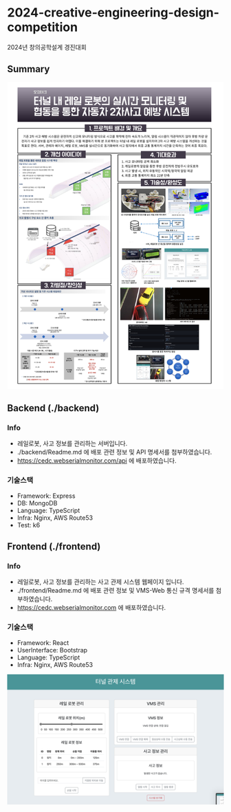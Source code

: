 # 2024-creative-engineering-design-competition

2024년 창의공학설계 경진대회

## Summary

![summation poster](./img/summation-poster.jpg)

## Backend (./backend)

### Info

- 레일로봇, 사고 정보를 관리하는 서버입니다.
- ./backend/Readme.md 에 배포 관련 정보 및 API 명세서를 첨부하였습니다.
- https://cedc.webserialmonitor.com/api 에 배포하였습니다.

### 기술스택

- Framework: Express
- DB: MongoDB
- Language: TypeScript
- Infra: Nginx, AWS Route53
- Test: k6

## Frontend (./frontend)

### Info

- 레일로봇, 사고 정보를 관리하는 사고 관제 시스템 웹페이지 입니다.
- ./frontend/Readme.md 에 배포 관련 정보 및 VMS-Web 통신 규격 명세서를 첨부하였습니다.
- https://cedc.webserialmonitor.com 에 배포하였습니다.

### 기술스택

- Framework: React
- UserInterface: Bootstrap
- Language: TypeScript
- Infra: Nginx, AWS Route53

![frontend page](./img/frontend-page.png)
